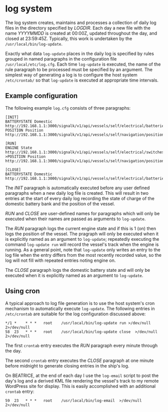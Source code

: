 # log system

The log system creates, maintains and processes a collection of daily
log files in the directory specified by *LOGDIR*.
Each day a new file with the name *YYYYMMDD* is created at 00:00Z,
updated throughout the day, and closed at 23:59:45Z.
Typically, this work is undertaken by the `/usr/local/bin/log-update`.

Exactly what data `log-update` places in the daily log is specified
by rules grouped in named paragraphs in the configuration file
`/usr/local/etc/log.cfg`.
Each time `log-update` is executed, the name of the rule paragraph
to be processed must be specified by an argument.
The simplest way of generating a log is to configure the host system
`/etc/crontab/` so that `log-update` is executed at appropriate
time intervals.

## Example configuration

The following example `log.cfg` consists of three paragraphs:

```none
[INIT]
BATTERYSTATE Domestic http://192.168.1.1:3000/signalk/v1/api/vessels/self/electrical/batteries/278/capacity/stateOfCharge
POSITION Position http://192.168.1.1:3000/signalk/v1/api/vessels/self/navigation/position

[RUN]
ENGINE State http://192.168.1.1:3000/signalk/v1/api/vessels/self/electrical/switches/bank/16/16/state
>POSITION Position http://192.168.1.1:3000/signalk/v1/api/vessels/self/navigation/position

[CLOSE]
BATTERYSTATE Domestic http://192.168.1.1:3000/signalk/v1/api/vessels/self/electrical/batteries/278/capacity/stateOfCharge
```

The *INIT* paragraph is automatically executed before any user defined
paragraphs when a new daily log file is created.
This will result in two entries at the start of every daily log
recording the state of charge of the domestic battery bank and the
position of the vessel.

*RUN* and *CLOSE* are user-defined names for paragraphs which will only
be executed when their names are passed as arguments to `log-update`.

The *RUN* paragraph logs the current engine state and if this is 1 (on)
then logs the position of the vessel.
The pragraph will only be executed when it is explicitly named as an
argument to `log-update`; repeatedly executing the command
`log-update run` will record the vessel's track when the engine is
running.
As a general point, note that `log-update` only writes an entry to the
log file when the entry differs from the most recently recorded value,
so the log will not fill with repeated entries noting engine on.

The *CLOSE* paragraph logs the domestic battery state and will only
be executed when it is explicitly named as an argument to `log-update`.

## Using cron

A typical approach to log file generation is to use the host system's
cron mechanism to automatically execute `log-update`.
The following entries in `/etc/crontab` are suitable for the log
configuration discussed above:

```cron
*/1 *    * * *   root    /usr/local/bin/log-update run >/dev/null 2>/dev/null
58  23   * * *   root    /usr/local/bin/log-update close  >/dev/null 2>/dev/null
```

The first `crontab` entry executes the *RUN* paragraph every minute
through the day.

The second `crontab` entry executes the *CLOSE* paragraph at one minute
before midnight to generate closing entries in the ship's log.

On BEATRICE, at the end of each day I use the `log-email` script to post
the day's log and a derived KML file rendering the vessel's track to my
remote WordPress site for display.
This is easily accomplished with an additional `crontab` entry:

```cron
59  23   * * *   root    /usr/local/bin/log-email  >/dev/null 2>/dev/null
```

